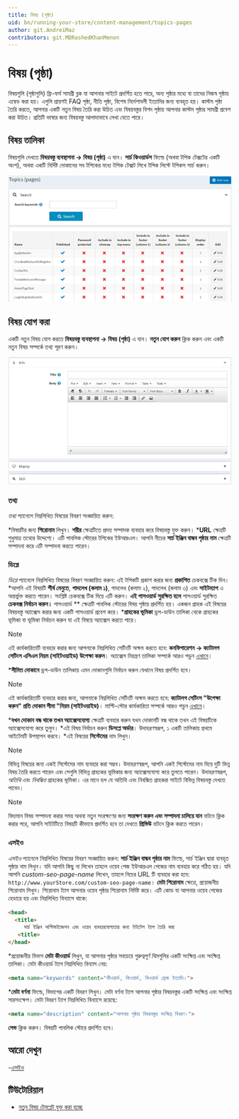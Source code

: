 ```yaml
---
title: বিষয় (পৃষ্ঠা)
uid: bn/running-your-store/content-management/topics-pages
author: git.AndreiMaz
contributors: git.MDRashedKhanMenon
---
```


# বিষয় (পৃষ্ঠা)

বিষয়গুলি (পৃষ্ঠাগুলি) ফ্রি-ফর্ম সামগ্রী ব্লক যা আপনার সাইটে প্রদর্শিত হতে পারে, অন্য পৃষ্ঠার মধ্যে বা তাদের নিজস্ব পৃষ্ঠায় এম্বেড করা হয়। এগুলি প্রায়শই FAQ পৃষ্ঠা, নীতি পৃষ্ঠা, বিশেষ নির্দেশাবলী ইত্যাদির জন্য ব্যবহৃত হয়। কাস্টম পৃষ্ঠা তৈরি করতে, আপনার একটি নতুন বিষয় তৈরি করা উচিত এবং বিষয়বস্তুর বিশদ পৃষ্ঠায় আপনার কাস্টম পৃষ্ঠার সামগ্রী প্রবেশ করা উচিত। প্রতিটি ভাষার জন্য বিষয়বস্তু আলাদাভাবে লেখা যেতে পারে।

## বিষয় তালিকা

বিষয়গুলি দেখতে **বিষয়বস্তু ব্যবস্থাপনা → বিষয় (পৃষ্ঠা)** এ যান।
**সার্চ কিওয়ার্ডস** ফিল্ডে (অথবা টপিক টেক্সটের একটি অংশ), অথবা একটি নির্দিষ্ট দোকানের সব টপিকের মধ্যে টপিক টেক্সট লিখে টপিক লিস্টে টপিকস সার্চ করুন।

![প১](_static/topics-pages/topic-list.jpg)

## বিষয় যোগ করা

একটি নতুন বিষয় যোগ করতে **বিষয়বস্তু ব্যবস্থাপনা → বিষয় (পৃষ্ঠা)** এ যান।
**নতুন যোগ করুন** ক্লিক করুন এবং একটি নতুন বিষয় সম্পর্কে তথ্য পূরণ করুন।

![প২](_static/topics-pages/new-topic.jpg)

### তথ্য

*তথ্য* প্যানেলে নিম্নলিখিত বিষয়ের বিবরণ সংজ্ঞায়িত করুন:

*বিষয়টির জন্য **শিরোনাম** লিখুন।
**শরীর** ক্ষেত্রটিতে প্রদত্ত সম্পাদক ব্যবহার করে বিষয়বস্তু যুক্ত করুন।
***URL** ক্ষেত্রটি শুধুমাত্র তথ্যের উদ্দেশ্যে। এটি পাবলিক স্টোরের টপিকের ইউআরএল। আপনি নীচের **সার্চ ইঞ্জিন বান্ধব পৃষ্ঠার নাম** ক্ষেত্রটি সম্পাদনা করে এটি সম্পাদনা করতে পারেন।

### ডিপ্লে

*ডিপ্লে* প্যানেলে নিম্নলিখিত বিষয়ের বিবরণ সংজ্ঞায়িত করুন:
এই টপিকটি প্রকাশ করার জন্য **প্রকাশিত** চেকবক্সে টিক দিন।
*আপনি এই বিষয়টি **শীর্ষ মেনুতে**, **পাদলেখ (কলাম ১)**, পাদলেখ (কলাম ২), পাদলেখ (কলাম ৩) এবং **সাইটম্যাপ** এ অন্তর্ভুক্ত করতে পারেন। সংশ্লিষ্ট চেকবক্সে টিক দিয়ে এটি করুন।
**এই পাসওয়ার্ড সুরক্ষিত হলে** পাসওয়ার্ড সুরক্ষিত **চেকবক্স নির্বাচন করুন।** পাসওয়ার্ড ** ক্ষেত্রটি পাবলিক স্টোরের বিষয় পৃষ্ঠায় প্রদর্শিত হয়। একজন গ্রাহক এই বিষয়ের বিষয়বস্তু অ্যাক্সেস করার জন্য একটি পাসওয়ার্ড প্রবেশ করে।
***গ্রাহকের ভূমিকা** ড্রপ-ডাউন তালিকা থেকে গ্রাহকের ভূমিকা বা ভূমিকা নির্বাচন করুন যা এই বিষয়ে অ্যাক্সেস করতে পারে।
  > [!NOTE]
  >
  > এই কার্যকারিতাটি ব্যবহার করার জন্য আপনাকে নিম্নলিখিত সেটিংটি অক্ষম করতে হবে: **কনফিগারেশন → ক্যাটালগ সেটিংস এসিএল নিয়ম (সাইটওয়াইড) উপেক্ষা করুন**। অ্যাক্সেস নিয়ন্ত্রণ তালিকা সম্পর্কে আরও পড়ুন [এখানে](xref:bn/running-your-store/customer-management/access-control-list)।

***সীমিত দোকানে** ড্রপ-ডাউন তালিকায় এমন দোকানগুলি নির্বাচন করুন যেখানে বিষয় প্রদর্শিত হবে।
  > [!NOTE]
  >
> এই কার্যকারিতাটি ব্যবহার করার জন্য, আপনাকে নিম্নলিখিত সেটিংটি অক্ষম করতে হবে: **ক্যাটালগ সেটিংস "উপেক্ষা করুন" প্রতি দোকান সীমা "নিয়ম (সাইটওয়াইড)**। মাল্টি-স্টোর কার্যকারিতা সম্পর্কে আরও পড়ুন [এখানে](xref:bn/getting-start/advanced-configuration/multi-store)।

***যখন দোকান বন্ধ থাকে তখন অ্যাক্সেসযোগ্য** ক্ষেত্রটি ব্যবহার করুন যখন দোকানটি বন্ধ থাকে তখন এই বিষয়টিকে অ্যাক্সেসযোগ্য করে তুলুন।
*এই বিষয় নির্বাচন করুন **ডিসপ্লে অর্ডার**। উদাহরণস্বরূপ, ১ একটি তালিকায় প্রথমে আইটেমটি উপস্থাপন করবে।
*এই বিষয়ের **সিস্টেমের** নাম লিখুন।
  > [!NOTE]
  >
  > বিভিন্ন বিষয়ের জন্য একই সিস্টেমের নাম ব্যবহার করা সম্ভব। উদাহরণস্বরূপ, আপনি একই সিস্টেমের নাম দিয়ে দুটি ভিন্ন বিষয় তৈরি করতে পারেন এবং সেগুলি বিভিন্ন গ্রাহকের ভূমিকার জন্য অ্যাক্সেসযোগ্য করে তুলতে পারেন। উদাহরণস্বরূপ, *অতিথি* এবং *নিবন্ধিত* গ্রাহকের ভূমিকা। এর মানে হল যে অতিথি এবং নিবন্ধিত গ্রাহকরা সাইটে বিভিন্ন বিষয়বস্তু দেখতে পাবেন।

> [!NOTE]
>
> বিদ্যমান বিষয় সম্পাদনা করার সময় অথবা নতুন সংরক্ষণের জন্য **সংরক্ষণ করুন এবং সম্পাদনা চালিয়ে যান** বাটনে ক্লিক করার পরে, আপনি সাইটটিতে বিষয়টি কীভাবে প্রদর্শিত হবে তা দেখতে **প্রিভিউ** বাটনে ক্লিক করতে পারেন।

### এসইও

*এসইও* প্যানেলে নিম্নলিখিত বিষয়ের বিবরণ সংজ্ঞায়িত করুন:
**সার্চ ইঞ্জিন বান্ধব পৃষ্ঠার নাম** ফিল্ডে, সার্চ ইঞ্জিন দ্বারা ব্যবহৃত পৃষ্ঠার নাম লিখুন। যদি আপনি কিছু না লিখেন তাহলে ওয়েব পেজ ইউআরএল পেজের নাম ব্যবহার করে গঠিত হয়। যদি আপনি *custom-seo-page-name* লিখেন, তাহলে নিচের URL টি ব্যবহার করা হবে: `http://www.yourStore.com/custom-seo-page-name`।
**মেটা শিরোনাম** ক্ষেত্রে, প্রয়োজনীয় শিরোনাম লিখুন। শিরোনাম ট্যাগ আপনার ওয়েব পৃষ্ঠার শিরোনাম নির্দিষ্ট করে। এটি কোড যা আপনার ওয়েব পেজের হেডারে হয় এবং নিম্নলিখিত বিন্যাসে থাকে:

   ```html
   <head>
     <title>
        সার্চ ইঞ্জিন অপ্টিমাইজেশন এবং ওয়েব ব্যবহারযোগ্যতার জন্য টাইটেল ট্যাগ তৈরি করা
      <title>
   </head>
   ```
*প্রয়োজনীয় বিভাগ **মেটা কীওয়ার্ড** লিখুন, যা আপনার পৃষ্ঠার সবচেয়ে গুরুত্বপূর্ণ থিমগুলির একটি সংক্ষিপ্ত এবং সংক্ষিপ্ত তালিকা। মেটা কীওয়ার্ড ট্যাগ নিম্নলিখিত বিন্যাস নেয়:

   ```html
   <meta name="keywords" content="কীওয়ার্ড, কিওয়ার্ড, কিওয়ার্ড ফ্রেজ ইত্যাদি।">
   ```

***মেটা বর্ণনা** ফিল্ডে, বিভাগের একটি বিবরণ লিখুন। মেটা বর্ণনা ট্যাগ আপনার পৃষ্ঠার বিষয়বস্তুর একটি সংক্ষিপ্ত এবং সংক্ষিপ্ত সারসংক্ষেপ। মেটা বিবরণ ট্যাগ নিম্নলিখিত বিন্যাসে রয়েছে:

   ```html
   <meta name="description" content="আপনার পৃষ্ঠার বিষয়বস্তুর সংক্ষিপ্ত বিবরণ।">
   ```

**সেভ** ক্লিক করুন। বিষয়টি পাবলিক স্টোরে প্রদর্শিত হবে।

## আরো দেখুন

-[এসইও](xref:bn/running-your-store/search-engine-optimization)

## টিউটোরিয়াল

- [নতুন বিষয় টেমপ্লেট যুক্ত করা হচ্ছে](https://www.youtube.com/watch?v=M-g4Ux2GCaY)
